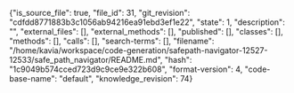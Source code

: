 {"is_source_file": true, "file_id": 31, "git_revision": "cdfdd8771883b3c1056ab94216ea91ebd3ef1e22", "state": 1, "description": "", "external_files": [], "external_methods": [], "published": [], "classes": [], "methods": [], "calls": [], "search-terms": [], "filename": "/home/kavia/workspace/code-generation/safepath-navigator-12527-12533/safe_path_navigator/README.md", "hash": "1c9049b574cced723d9c9ce9e322b608", "format-version": 4, "code-base-name": "default", "knowledge_revision": 74}